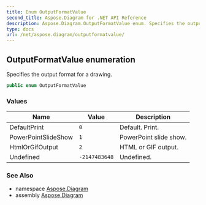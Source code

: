 ```yaml
---
title: Enum OutputFormatValue
second_title: Aspose.Diagram for .NET API Reference
description: Aspose.Diagram.OutputFormatValue enum. Specifies the output format for a drawing
type: docs
url: /net/aspose.diagram/outputformatvalue/
---
```

## OutputFormatValue enumeration

Specifies the output format for a drawing.

```csharp
public enum OutputFormatValue
```

### Values

| Name | Value | Description |
| --- | --- | --- |
| DefaultPrint | `0` | Default. Print. |
| PowerPointSlideShow | `1` | PowerPoint slide show. |
| HtmlOrGifOutput | `2` | HTML or GIF output. |
| Undefined | `-2147483648` | Undefined. |

### See Also

* namespace [Aspose.Diagram](../../aspose.diagram/)
* assembly [Aspose.Diagram](../../)


